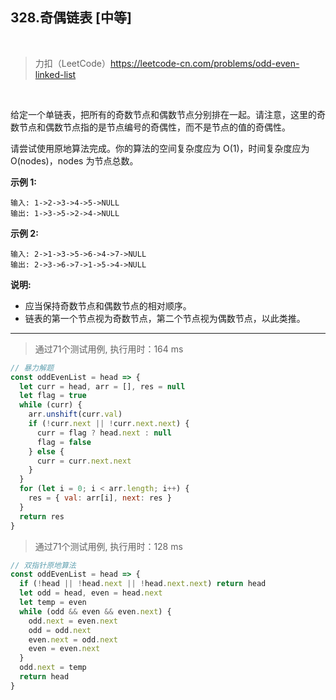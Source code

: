 
## 328.奇偶链表 [中等]

<br />

> 力扣（LeetCode）https://leetcode-cn.com/problems/odd-even-linked-list

<br />

给定一个单链表，把所有的奇数节点和偶数节点分别排在一起。请注意，这里的奇数节点和偶数节点指的是节点编号的奇偶性，而不是节点的值的奇偶性。

请尝试使用原地算法完成。你的算法的空间复杂度应为 O(1)，时间复杂度应为 O(nodes)，nodes 为节点总数。

**示例 1:**

```
输入: 1->2->3->4->5->NULL
输出: 1->3->5->2->4->NULL
```

**示例 2:**

```
输入: 2->1->3->5->6->4->7->NULL 
输出: 2->3->6->7->1->5->4->NULL
```

**说明:**

- 应当保持奇数节点和偶数节点的相对顺序。
- 链表的第一个节点视为奇数节点，第二个节点视为偶数节点，以此类推。

---

> 通过71个测试用例, 执行用时：164 ms

```js
// 暴力解题
const oddEvenList = head => {
  let curr = head, arr = [], res = null
  let flag = true
  while (curr) {
    arr.unshift(curr.val)
    if (!curr.next || !curr.next.next) {
      curr = flag ? head.next : null
      flag = false
    } else {
      curr = curr.next.next
    }
  }
  for (let i = 0; i < arr.length; i++) {
    res = { val: arr[i], next: res }
  }
  return res
}
```

> 通过71个测试用例, 执行用时：128 ms

```js
// 双指针原地算法
const oddEvenList = head => {
  if (!head || !head.next || !head.next.next) return head
  let odd = head, even = head.next
  let temp = even
  while (odd && even && even.next) {
    odd.next = even.next
    odd = odd.next
    even.next = odd.next
    even = even.next
  }
  odd.next = temp
  return head
}
```
